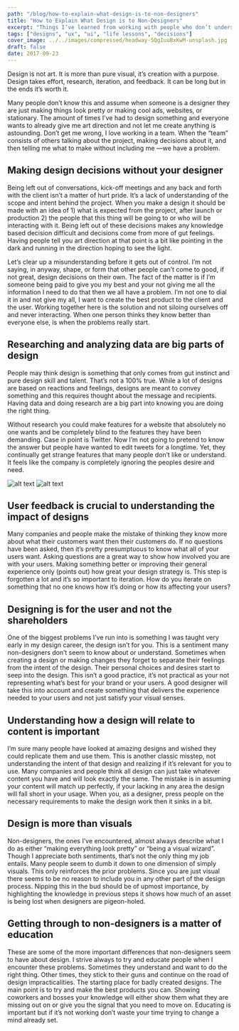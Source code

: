 ```yaml
---
path: "/blog/how-to-explain-what-design-is-to-non-designers"
title: "How to Explain What Design is to Non-Designers"
excerpt: "Things I’ve learned from working with people who don’t understand what design is"
tags: ["designs", "ux", "ui", "life lessons", "decisions"]
cover_image: ../../images/compressed/headway-5QgIuuBxKwM-unsplash.jpg
draft: false
date: 2017-09-23
---
```


Design is not art. It is more than pure visual, it’s creation with a purpose. Design takes effort, research, iteration, and feedback. It can be long but in the ends it’s worth it.

Many people don’t know this and assume when someone is a designer they are just making things look pretty or making cool ads, websites, or stationary. The amount of times I’ve had to design something and everyone wants to already give me art direction and not let me create anything is astounding. Don’t get me wrong, I love working in a team. When the “team” consists of others talking about the project, making decisions about it, and then telling me what to make without including me —we have a problem.

## Making design decisions without your designer

Being left out of conversations, kick-off meetings and any back and forth with the client isn’t a matter of hurt pride. It’s a lack of understanding of the scope and intent behind the project. When you make a design it should be made with an idea of 1) what is expected from the project, after launch or production 2) the people that this thing will be going to or who will be interacting with it. Being left out of these decisions makes any knowledge based decision difficult and decisions come from more of gut feelings. Having people tell you art direction at that point is a bit like pointing in the dark and running in the direction hoping to see the light.

Let’s clear up a misunderstanding before it gets out of control. I’m not saying, in anyway, shape, or form that other people can’t come to good, if not great, design decisions on their own. The fact of the matter is if I’m someone being paid to give you my best and your not giving me all the information I need to do that then we all have a problem. I’m not one to dial it in and not give my all, I want to create the best product to the client and the user. Working together here is the solution and not siloing ourselves off and never interacting. When one person thinks they know better than everyone else, is when the problems really start.

## Researching and analyzing data are big parts of design

People may think design is something that only comes from gut instinct and pure design skill and talent. That’s not a 100% true. While a lot of designs are based on reactions and feelings, designs are meant to convey something and this requires thought about the message and recipients. Having data and doing research are a big part into knowing you are doing the right thing.

Without research you could make features for a website that absolutely no one wants and be completely blind to the features they have been demanding. Case in point is Twitter. Now I’m not going to pretend to know the answer but people have wanted to edit tweets for a longtime. Yet, they continually get strange features that many people don’t like or understand. It feels like the company is completely ignoring the peoples desire and need.

![alt text](https://miro.medium.com/max/2000/1*lwEG-RHbod94daI86PacZg.png "Logo Title Text 1")
![alt text](https://miro.medium.com/max/2000/1*-6HiGoZrWo-fZu36n0-gZA.png "Logo Title Text 1")

## User feedback is crucial to understanding the impact of designs

Many companies and people make the mistake of thinking they know more about what their customers want then their customers do. If no questions have been asked, then it’s pretty presumptuous to know what all of your users want. Asking questions are a great way to show how involved you are with your users. Making something better or improving their general experience only (points out) how great your design strategy is. This step is forgotten a lot and it’s so important to iteration. How do you iterate on something that no one knows how it’s doing or how its affecting your users?

## Designing is for the user and not the shareholders

One of the biggest problems I’ve run into is something I was taught very early in my design career, the design isn’t for you. This is a sentiment many non-designers don’t seem to know about or understand. Sometimes when creating a design or making changes they forget to separate their feelings from the intent of the design. Their personal choices and desires start to seep into the design. This isn’t a good practice, it’s not practical as your not representing what’s best for your brand or your users. A good designer will take this into account and create something that delivers the experience needed to your users and not just satisfy your visual senses.

## Understanding how a design will relate to content is important

I’m sure many people have looked at amazing designs and wished they could replicate them and use them. This is another classic misstep, not understanding the intent of that design and realizing if it’s relevant for you to use. Many companies and people think all design can just take whatever content you have and will look exactly the same. The mistake is in assuming your content will match up perfectly, if your lacking in any area the design will fall short in your usage. When you, as a designer, press people on the necessary requirements to make the design work then it sinks in a bit.

## Design is more than visuals

Non-designers, the ones I’ve encountered, almost always describe what I do as either “making everything look pretty” or “being a visual wizard”. Though I appreciate both sentiments, that’s not the only thing my job entails. Many people seem to dumb it down to one dimension of simply visuals. This only reinforces the prior problems. Since you are just visual there seems to be no reason to include you in any other part of the design process. Nipping this in the bud should be of upmost importance, by highlighting the knowledge in previous steps it shows how much of an asset is being lost when designers are pigeon-holed.

## Getting through to non-designers is a matter of education

These are some of the more important differences that non-designers seem to have about design. I strive always to try and educate people when I encounter these problems. Sometimes they understand and want to do the right thing. Other times, they stick to their guns and continue on the road of design impracticalities. The starting place for badly created designs. The main point is to try and make the best products you can. Showing coworkers and bosses your knowledge will either show them what they are missing out on or give you the signal that you need to move on. Educating is important but if it’s not working don’t waste your time trying to change a mind already set.
